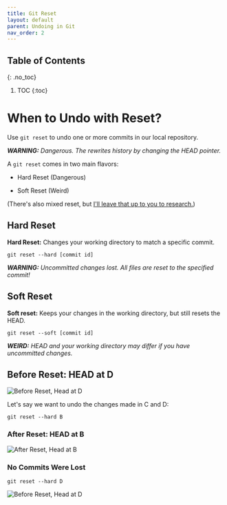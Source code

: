 ```yaml
---
title: Git Reset
layout: default
parent: Undoing in Git
nav_order: 2
---
```


## Table of Contents
{: .no_toc}

1. TOC
{:toc}

# When to Undo with Reset?

Use `git reset` to undo one or more commits in our local repository.

***WARNING:*** *Dangerous. The rewrites history by changing the HEAD pointer.*

A `git reset` comes in two main flavors:

- Hard Reset (Dangerous)

- Soft Reset (Weird)

(There's also mixed reset, but [I'll leave that up to you to research.](https://practicalseries.com/1002-vcs/02-05-concept.html#js--020505))

## Hard Reset

**Hard Reset:** Changes your working directory to match a specific commit.

`git reset --hard [commit id]`

***WARNING:*** *Uncommitted changes lost. All files are reset to the specified commit!*

## Soft Reset

**Soft reset:** Keeps your changes in the working directory, but still resets the HEAD.

`git reset --soft [commit id]`

***WEIRD:*** *HEAD and your working directory may differ if you have uncommitted changes.*

## Before Reset: HEAD at D

![Before Reset, Head at D](https://i.imgur.com/YRVmxmG.png)


Let's say we want to undo the changes made in C and D:

`git reset --hard B`

### After Reset: HEAD at B

![After Reset, Head at B](https://i.imgur.com/CTVwJ1w.png)

### No Commits Were Lost

`git reset --hard D`

![Before Reset, Head at D](https://i.imgur.com/YRVmxmG.png)
